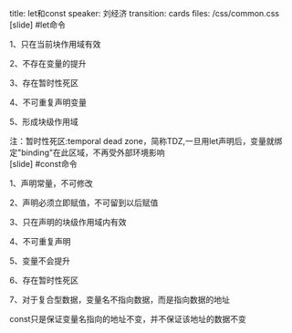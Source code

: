 title: let和const
speaker: 刘经济
transition: cards
files: /css/common.css
[slide]
#let命令
<div class="align_l">
 <p>1、只在当前块作用域有效</p>
 <p>2、不存在变量的提升</p>
 <p>3、存在暂时性死区</p>
 <p>4、不可重复声明变量</p>
 <p>5、形成块级作用域</p>
 <section class="annotation">注：暂时性死区:temporal dead zone，简称TDZ,一旦用let声明后，变量就绑定"binding"在此区域，不再受外部环境影响</section>
</div>
[slide]
#const命令
<div class="align_l">
<p>1、声明常量，不可修改</p>
<p>2、声明必须立即赋值，不可留到以后赋值</p>
<p>3、只在声明的块级作用域内有效</p>
<p>4、不可重复声明</p>
<p>5、变量不会提升</p>
<p>6、存在暂时性死区</p>
<p>7、对于复合型数据，变量名不指向数据，而是指向数据的地址</p>
<section class="annotation">const只是保证变量名指向的地址不变，并不保证该地址的数据不变</section>
</div>